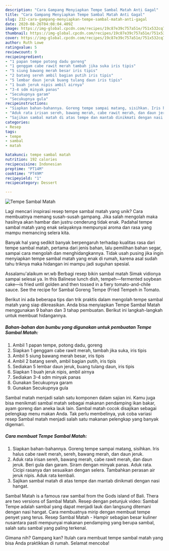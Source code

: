 ```yaml
---
description: "Cara Gampang Menyiapkan Tempe Sambal Matah Anti Gagal"
title: "Cara Gampang Menyiapkan Tempe Sambal Matah Anti Gagal"
slug: 232-cara-gampang-menyiapkan-tempe-sambal-matah-anti-gagal
date: 2020-08-26T04:08:04.409Z
image: https://img-global.cpcdn.com/recipes/19c87e39c757a51e/751x532cq70/tempe-sambal-matah-foto-resep-utama.jpg
thumbnail: https://img-global.cpcdn.com/recipes/19c87e39c757a51e/751x532cq70/tempe-sambal-matah-foto-resep-utama.jpg
cover: https://img-global.cpcdn.com/recipes/19c87e39c757a51e/751x532cq70/tempe-sambal-matah-foto-resep-utama.jpg
author: Ruth Lowe
ratingvalue: 5
reviewcount: 9
recipeingredient:
- "1 papan tempe potong dadu goreng"
- "1 genggam cabe rawit merah tambah jika suka iris tipis"
- "5 siung bawang merah besar iris tipis"
- "2 batang sereh ambil bagian putih iris tipis"
- "5 lembar daun jeruk buang tulang daun iris tipis"
- "1 buah jeruk nipis ambil airnya"
- "3-4 sdm minyak panas"
- "Secukupnya garam"
- "Secukupnya gula"
recipeinstructions:
- "Siapkan bahan-bahannya. Goreng tempe sampai matang, sisihkan. Iris halus cabe rawit merah, sereh, bawang merah, dan daun jeruk."
- "Aduk rata irisan sereh, bawang merah, cabe rawit merah, dan daun jeruk. Beri gula dan garam. Siram dengan minyak panas. Aduk rata. Cicipi rasanya dan sesuaikan dengan selera. Tambahkan perasan air jeruk nipis. Aduk rata kembali."
- "Sajikan sambal matah di atas tempe dan mantab dinikmati dengan nasi hangat."
categories:
- Resep
tags:
- tempe
- sambal
- matah

katakunci: tempe sambal matah 
nutrition: 192 calories
recipecuisine: Indonesian
preptime: "PT14M"
cooktime: "PT49M"
recipeyield: "1"
recipecategory: Dessert

---
```



![Tempe Sambal Matah](https://img-global.cpcdn.com/recipes/19c87e39c757a51e/751x532cq70/tempe-sambal-matah-foto-resep-utama.jpg)

Lagi mencari inspirasi resep tempe sambal matah yang unik? Cara membuatnya memang susah-susah gampang. Jika salah mengolah maka hasilnya akan hambar dan justru cenderung tidak enak. Padahal tempe sambal matah yang enak selayaknya mempunyai aroma dan rasa yang mampu memancing selera kita.

Banyak hal yang sedikit banyak berpengaruh terhadap kualitas rasa dari tempe sambal matah, pertama dari jenis bahan, lalu pemilihan bahan segar, sampai cara mengolah dan menghidangkannya. Tidak usah pusing jika ingin menyiapkan tempe sambal matah yang enak di rumah, karena asal sudah tahu triknya maka hidangan ini mampu jadi suguhan spesial.

Assalamu&#39;alaikum wr.wb Berbagi resep bikin sambal matah Simak vidionya sampai selesai ya. In this Balinese lunch dish, tempeh—fermented soybean cake—is fried until golden and then tossed in a fiery tomato-and-chile sauce. See the recipe for Sambal Goreng Tempe (Fried Tempeh in Tomato.


Berikut ini ada beberapa tips dan trik praktis dalam mengolah tempe sambal matah yang siap dikreasikan. Anda bisa menyiapkan Tempe Sambal Matah menggunakan 9 bahan dan 3 tahap pembuatan. Berikut ini langkah-langkah untuk membuat hidangannya.

<!--inarticleads1-->

##### Bahan-bahan dan bumbu yang digunakan untuk pembuatan Tempe Sambal Matah:

1. Ambil 1 papan tempe, potong dadu, goreng
1. Siapkan 1 genggam cabe rawit merah, tambah jika suka, iris tipis
1. Ambil 5 siung bawang merah besar, iris tipis
1. Ambil 2 batang sereh, ambil bagian putih, iris tipis
1. Sediakan 5 lembar daun jeruk, buang tulang daun, iris tipis
1. Siapkan 1 buah jeruk nipis, ambil airnya
1. Sediakan 3-4 sdm minyak panas
1. Gunakan Secukupnya garam
1. Gunakan Secukupnya gula


Sambal matah menjadi salah satu komponen dalam sajian ini. Kamu juga bisa menikmati sambal matah sebagai makanan pendamping ikan bakar, ayam goreng dan aneka lauk lain. Sambal matah cocok disajikan sebagai pelengkap menu makan Anda. Tak perlu membelinya, yuk coba variasi resep Sambal matah menjadi salah satu makanan pelengkap yang banyak digemari. 

<!--inarticleads2-->

##### Cara membuat Tempe Sambal Matah:

1. Siapkan bahan-bahannya. Goreng tempe sampai matang, sisihkan. Iris halus cabe rawit merah, sereh, bawang merah, dan daun jeruk.
1. Aduk rata irisan sereh, bawang merah, cabe rawit merah, dan daun jeruk. Beri gula dan garam. Siram dengan minyak panas. Aduk rata. Cicipi rasanya dan sesuaikan dengan selera. Tambahkan perasan air jeruk nipis. Aduk rata kembali.
1. Sajikan sambal matah di atas tempe dan mantab dinikmati dengan nasi hangat.


Sambal Matah is a famous raw sambal from the Gods island of Bali. Thera are two versions of Sambal Matah. Resep dengan petunjuk video: Sambal Tempe adalah sambal yang dapat menjadi lauk dan langsung ditemani dengan nasi hangat. Cara membuatnya mirip dengan membuat tempe penyet yang terus. Resep Sambal Matah - Hampir sebagian besar kuliner nusantara pasti mempunyai makanan pendamping yang berupa sambal, salah satu sambal yang paling terkenal. 

Gimana nih? Gampang kan? Itulah cara membuat tempe sambal matah yang bisa Anda praktikkan di rumah. Selamat mencoba!
